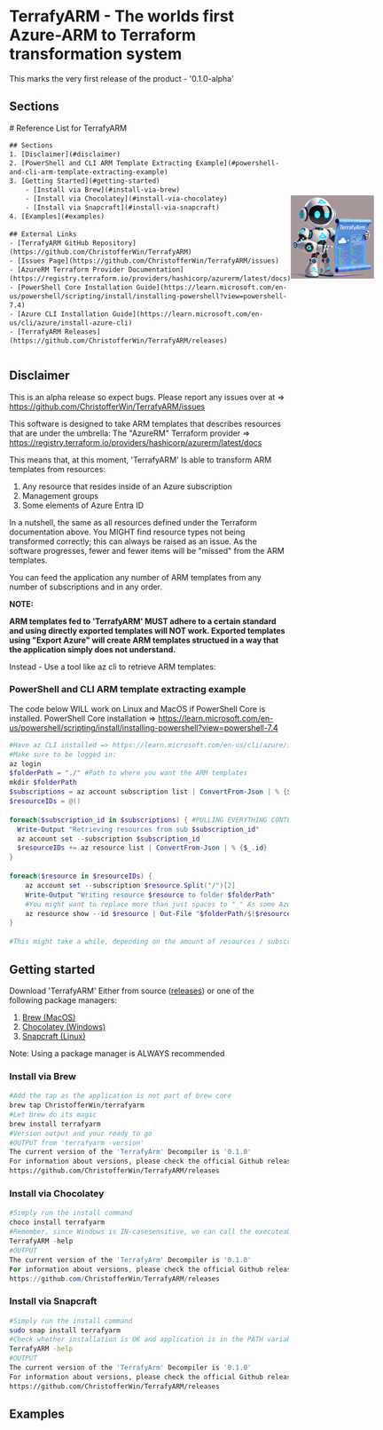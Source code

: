 # TerrafyARM - The worlds first Azure-ARM to Terraform transformation system
This marks the very first release of the product - '0.1.0-alpha' 

## Sections
<div style="display: flex; justify-content: space-between; align-items: center;">
  <div>
    # Reference List for TerrafyARM

    ## Sections
    1. [Disclaimer](#disclaimer)
    2. [PowerShell and CLI ARM Template Extracting Example](#powershell-and-cli-arm-template-extracting-example)
    3. [Getting Started](#getting-started)
        - [Install via Brew](#install-via-brew)
        - [Install via Chocolatey](#install-via-chocolatey)
        - [Install via Snapcraft](#install-via-snapcraft)
    4. [Examples](#examples)

    ## External Links
    - [TerrafyARM GitHub Repository](https://github.com/ChristofferWin/TerrafyARM)
    - [Issues Page](https://github.com/ChristofferWin/TerrafyARM/issues)
    - [AzureRM Terraform Provider Documentation](https://registry.terraform.io/providers/hashicorp/azurerm/latest/docs)
    - [PowerShell Core Installation Guide](https://learn.microsoft.com/en-us/powershell/scripting/install/installing-powershell?view=powershell-7.4)
    - [Azure CLI Installation Guide](https://learn.microsoft.com/en-us/cli/azure/install-azure-cli)
    - [TerrafyARM Releases](https://github.com/ChristofferWin/TerrafyARM/releases)
  </div>
  <div>
    <img src="https://github.com/ChristofferWin/TerrafyARM/blob/main/docs/TerrafyARM%20mascot%20small.png" alt="TerrafyARM mascot" style="max-width: 150px;">
  </div>
</div>

## Disclaimer
This is an alpha release so expect bugs. Please report any issues over at => https://github.com/ChristofferWin/TerrafyARM/issues

This software is designed to take ARM templates that describes resources that are under the umbrella: The "AzureRM" Terraform provider => https://registry.terraform.io/providers/hashicorp/azurerm/latest/docs

This means that, at this moment, 'TerrafyARM' Is able to transform ARM templates from resources:

1. Any resource that resides inside of an Azure subscription
2. Management groups
3. Some elements of Azure Entra ID

In a nutshell, the same as all resources defined under the Terraform documentation above. You MIGHT find resource types not being transformed correctly; this can always be raised as an issue. As the software progresses, fewer and fewer items will be "missed" from the ARM templates.

You can feed the application any number of ARM templates from any number of subscriptions and in any order.

<b>NOTE:

ARM templates fed to 'TerrafyARM' MUST adhere to a certain standard and using directly exported templates will NOT work. Exported templates using "Export Azure" will create ARM templates structued in a way that the application simply does not understand.</b>

Instead - Use a tool like az cli to retrieve ARM templates:

### PowerShell and CLI ARM template extracting example
The code below WILL work on Linux and MacOS if PowerShell Core is installed.
PowerShell Core installation => https://learn.microsoft.com/en-us/powershell/scripting/install/installing-powershell?view=powershell-7.4

````ps1
#Have az CLI installed => https://learn.microsoft.com/en-us/cli/azure/install-azure-cli
#Make sure to be logged in:
az login
$folderPath = "./" #Path to where you want the ARM templates
mkdir $folderPath
$subscriptions = az account subscription list | ConvertFrom-Json | % {$_.id.Split("/")[-1]}
$resourceIDs = @()

foreach($subscription_id in $subscriptions) { #PULLING EVERYTHING CONTEXT CAN SEE
  Write-Output "Retrieving resources from sub $subscription_id"
  az account set --subscription $subscription_id
  $resourceIDs += az resource list | ConvertFrom-Json | % {$_.id}
}

foreach($resource in $resourceIDs) {
    az account set --subscription $resource.Split("/")[2]
    Write-Output "Writing resource $resource to folder $folderPath"
    #You might want to replace more than just spaces to "_" As some Azure resources can contain symbols like %$# etc.
    az resource show --id $resource | Out-File "$folderPath/$($resource.Split("/")[-1].Replace(" ", "_")).json"
}

#This might take a while, depending on the amount of resources / subscriptions
````

## Getting started
Download 'TerrafyARM' Either from source (<a href="">releases</a>) or one of the following package managers:

1. [Brew (MacOS)](#install-via-brew)
2. [Chocolatey (Windows)](#install-via-chocolatey)
3. [Snapcraft (Linux)](#install-via-snapcraft)

Note: Using a package manager is ALWAYS recommended

### Install via Brew
````bash
#Add the tap as the application is not part of brew core
brew tap ChristofferWin/terrafyarm
#Let brew do its magic
brew install terrafyarm
#Version output and your ready to go
#OUTPUT from 'terrafyarm -version' 
The current version of the 'TerrafyArm' Decompiler is '0.1.0'
For information about versions, please check the official Github release page at:
https://github.com/ChristofferWin/TerrafyARM/releases
````

### Install via Chocolatey
````ps1
#Simply run the install command
choco install terrafyarm
#Remember, since Windows is IN-casesensitive, we can call the executeable like
TerrafyARM -help
#OUTPUT
The current version of the 'TerrafyArm' Decompiler is '0.1.0'
For information about versions, please check the official Github release page at:
https://github.com/ChristofferWin/TerrafyARM/releases
````

### Install via Snapcraft
````bash
#Simply run the install command
sudo snap install terrafyarm
#Check whether installation is OK and application is in the PATH variable
TerrafyARM -help
#OUTPUT
The current version of the 'TerrafyArm' Decompiler is '0.1.0'
For information about versions, please check the official Github release page at:
https://github.com/ChristofferWin/TerrafyARM/releases
````

## Examples

